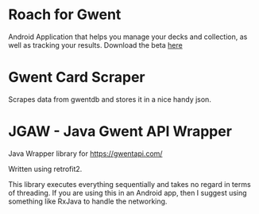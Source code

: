 # Roach for Gwent

Android Application that helps you manage your decks and collection, as well as tracking your results. Download the beta [here](https://play.google.com/store/apps/details?id=com.jamieadkins.gwent)

# Gwent Card Scraper

Scrapes data from gwentdb and stores it in a nice handy json.

# JGAW - Java Gwent API Wrapper

Java Wrapper library for https://gwentapi.com/ 

Written using retrofit2.

This library executes everything sequentially and takes no regard in terms of threading. If you are using this in an Android app, then I suggest using something like RxJava to handle the networking.
